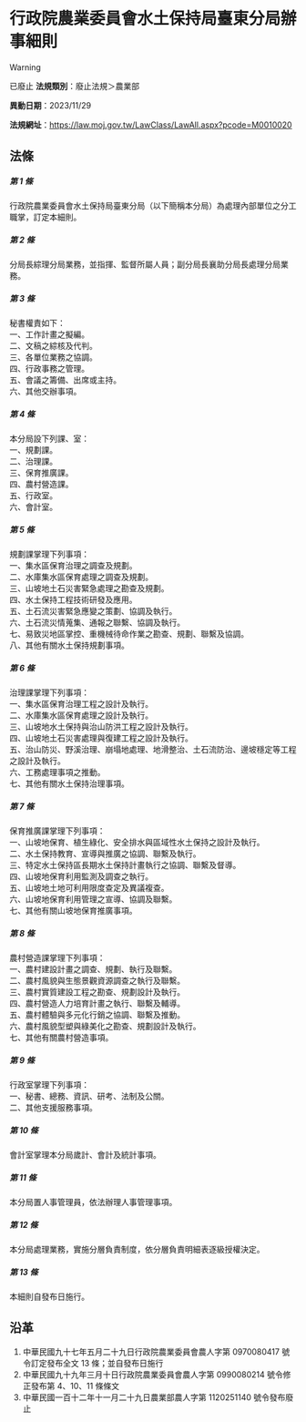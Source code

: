 # 行政院農業委員會水土保持局臺東分局辦事細則


> [!WARNING]
> 已廢止
**法規類別**：廢止法規＞農業部

**異動日期**：2023/11/29  

**法規網址**：https://law.moj.gov.tw/LawClass/LawAll.aspx?pcode=M0010020



## 法條
##### 第 1 條
行政院農業委員會水土保持局臺東分局（以下簡稱本分局）為處理內部單位之分工職掌，訂定本細則。

##### 第 2 條
分局長綜理分局業務，並指揮、監督所屬人員；副分局長襄助分局長處理分局業務。

##### 第 3 條
秘書權責如下：  
一、工作計畫之擬編。  
二、文稿之綜核及代判。  
三、各單位業務之協調。  
四、行政事務之管理。  
五、會議之籌備、出席或主持。  
六、其他交辦事項。

##### 第 4 條
本分局設下列課、室：  
一、規劃課。  
二、治理課。  
三、保育推廣課。  
四、農村營造課。  
五、行政室。  
六、會計室。

##### 第 5 條
規劃課掌理下列事項：  
一、集水區保育治理之調查及規劃。  
二、水庫集水區保育處理之調查及規劃。  
三、山坡地土石災害緊急處理之勘查及規劃。  
四、水土保持工程技術研發及應用。  
五、土石流災害緊急應變之策劃、協調及執行。  
六、土石流災情蒐集、通報之聯繫、協調及執行。  
七、易致災地區掌控、重機械待命作業之勘查、規劃、聯繫及協調。  
八、其他有關水土保持規劃事項。

##### 第 6 條
治理課掌理下列事項：  
一、集水區保育治理工程之設計及執行。  
二、水庫集水區保育處理之設計及執行。  
三、山坡地水土保持與治山防洪工程之設計及執行。  
四、山坡地土石災害處理與復建工程之設計及執行。  
五、治山防災、野溪治理、崩塌地處理、地滑整治、土石流防治、邊坡穩定等工程之設計及執行。  
六、工務處理事項之推動。  
七、其他有關水土保持治理事項。

##### 第 7 條
保育推廣課掌理下列事項：  
一、山坡地保育、植生綠化、安全排水與區域性水土保持之設計及執行。  
二、水土保持教育、宣導與推廣之協調、聯繫及執行。  
三、特定水土保持區長期水土保持計畫執行之協調、聯繫及督導。  
四、山坡地保育利用監測及調查之執行。  
五、山坡地土地可利用限度查定及異議複查。  
六、山坡地保育利用管理之宣導、協調及聯繫。  
七、其他有關山坡地保育推廣事項。

##### 第 8 條
農村營造課掌理下列事項：  
一、農村建設計畫之調查、規劃、執行及聯繫。  
二、農村風貌與生態景觀資源調查之執行及聯繫。  
三、農村實質建設工程之勘查、規劃設計及執行。  
四、農村營造人力培育計畫之執行、聯繫及輔導。  
五、農村體驗與多元化行銷之協調、聯繫及推動。  
六、農村風貌型塑與綠美化之勘查、規劃設計及執行。  
七、其他有關農村營造事項。

##### 第 9 條
行政室掌理下列事項：  
一、秘書、總務、資訊、研考、法制及公關。  
二、其他支援服務事項。

##### 第 10 條
會計室掌理本分局歲計、會計及統計事項。

##### 第 11 條
本分局置人事管理員，依法辦理人事管理事項。

##### 第 12 條
本分局處理業務，實施分層負責制度，依分層負責明細表逐級授權決定。

##### 第 13 條
本細則自發布日施行。

## 沿革
1. 中華民國九十七年五月二十九日行政院農業委員會農人字第 0970080417 號令訂定發布全文 13 條；並自發布日施行
1. 中華民國九十九年三月十日行政院農業委員會農人字第 0990080214 號令修正發布第 4、10、11  條條文
1. 中華民國一百十二年十一月二十九日農業部農人字第 1120251140 號令發布廢止
